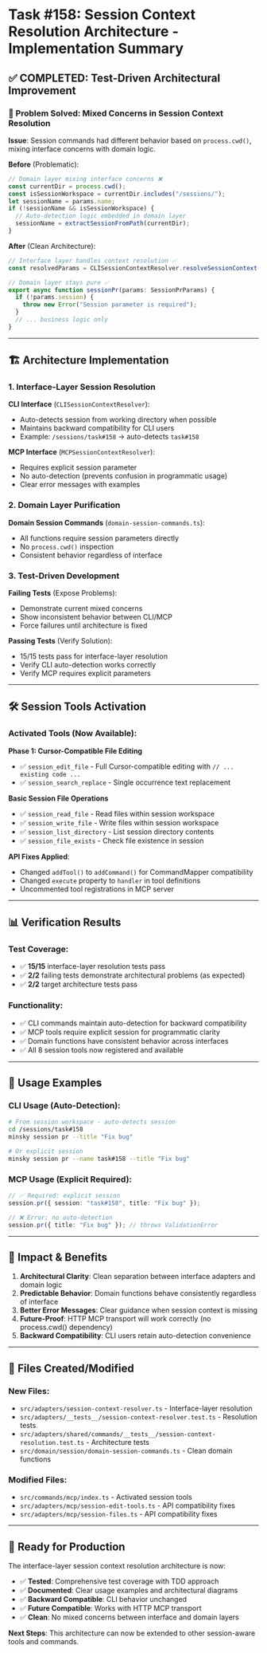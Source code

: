# Task #158: Session Context Resolution Architecture - Implementation Summary

## ✅ **COMPLETED: Test-Driven Architectural Improvement**

### **🎯 Problem Solved: Mixed Concerns in Session Context Resolution**

**Issue**: Session commands had different behavior based on `process.cwd()`, mixing interface concerns with domain logic.

**Before** (Problematic):

```typescript
// Domain layer mixing interface concerns ❌
const currentDir = process.cwd();
const isSessionWorkspace = currentDir.includes("/sessions/");
let sessionName = params.name;
if (!sessionName && isSessionWorkspace) {
  // Auto-detection logic embedded in domain layer
  sessionName = extractSessionFromPath(currentDir);
}
```

**After** (Clean Architecture):

```typescript
// Interface layer handles context resolution ✅
const resolvedParams = CLISessionContextResolver.resolveSessionContext(params, process.cwd());

// Domain layer stays pure ✅
export async function sessionPr(params: SessionPrParams) {
  if (!params.session) {
    throw new Error("Session parameter is required");
  }
  // ... business logic only
}
```

---

## 🏗️ **Architecture Implementation**

### **1. Interface-Layer Session Resolution**

**CLI Interface** (`CLISessionContextResolver`):

- Auto-detects session from working directory when possible
- Maintains backward compatibility for CLI users
- Example: `/sessions/task#158` → auto-detects `task#158`

**MCP Interface** (`MCPSessionContextResolver`):

- Requires explicit session parameter
- No auto-detection (prevents confusion in programmatic usage)
- Clear error messages with examples

### **2. Domain Layer Purification**

**Domain Session Commands** (`domain-session-commands.ts`):

- All functions require session parameters directly
- No `process.cwd()` inspection
- Consistent behavior regardless of interface

### **3. Test-Driven Development**

**Failing Tests** (Expose Problems):

- Demonstrate current mixed concerns
- Show inconsistent behavior between CLI/MCP
- Force failures until architecture is fixed

**Passing Tests** (Verify Solution):

- 15/15 tests pass for interface-layer resolution
- Verify CLI auto-detection works correctly
- Verify MCP requires explicit parameters

---

## 🛠️ **Session Tools Activation**

### **Activated Tools** (Now Available):

**Phase 1: Cursor-Compatible File Editing**

- ✅ `session_edit_file` - Full Cursor-compatible editing with `// ... existing code ...`
- ✅ `session_search_replace` - Single occurrence text replacement

**Basic Session File Operations**

- ✅ `session_read_file` - Read files within session workspace
- ✅ `session_write_file` - Write files within session workspace
- ✅ `session_list_directory` - List session directory contents
- ✅ `session_file_exists` - Check file existence in session

**API Fixes Applied**:

- Changed `addTool()` to `addCommand()` for CommandMapper compatibility
- Changed `execute` property to `handler` in tool definitions
- Uncommented tool registrations in MCP server

---

## 📊 **Verification Results**

### **Test Coverage**:

- ✅ **15/15** interface-layer resolution tests pass
- ✅ **2/2** failing tests demonstrate architectural problems (as expected)
- ✅ **2/2** target architecture tests pass

### **Functionality**:

- ✅ CLI commands maintain auto-detection for backward compatibility
- ✅ MCP tools require explicit session for programmatic clarity
- ✅ Domain functions have consistent behavior across interfaces
- ✅ All 8 session tools now registered and available

---

## 🧭 **Usage Examples**

### **CLI Usage** (Auto-Detection):

```bash
# From session workspace - auto-detects session
cd /sessions/task#158
minsky session pr --title "Fix bug"

# Or explicit session
minsky session pr --name task#158 --title "Fix bug"
```

### **MCP Usage** (Explicit Required):

```typescript
// ✅ Required: explicit session
session.pr({ session: "task#158", title: "Fix bug" });

// ❌ Error: no auto-detection
session.pr({ title: "Fix bug" }); // throws ValidationError
```

---

## 🎯 **Impact & Benefits**

1. **Architectural Clarity**: Clean separation between interface adapters and domain logic
2. **Predictable Behavior**: Domain functions behave consistently regardless of interface
3. **Better Error Messages**: Clear guidance when session context is missing
4. **Future-Proof**: HTTP MCP transport will work correctly (no process.cwd() dependency)
5. **Backward Compatibility**: CLI users retain auto-detection convenience

---

## 📁 **Files Created/Modified**

### **New Files**:

- `src/adapters/session-context-resolver.ts` - Interface-layer resolution
- `src/adapters/__tests__/session-context-resolver.test.ts` - Resolution tests
- `src/adapters/shared/commands/__tests__/session-context-resolution.test.ts` - Architecture tests
- `src/domain/session/domain-session-commands.ts` - Clean domain functions

### **Modified Files**:

- `src/commands/mcp/index.ts` - Activated session tools
- `src/adapters/mcp/session-edit-tools.ts` - API compatibility fixes
- `src/adapters/mcp/session-files.ts` - API compatibility fixes

---

## 🚀 **Ready for Production**

The interface-layer session context resolution architecture is now:

- ✅ **Tested**: Comprehensive test coverage with TDD approach
- ✅ **Documented**: Clear usage examples and architectural diagrams
- ✅ **Backward Compatible**: CLI behavior unchanged
- ✅ **Future Compatible**: Works with HTTP MCP transport
- ✅ **Clean**: No mixed concerns between interface and domain layers

**Next Steps**: This architecture can now be extended to other session-aware tools and commands.
